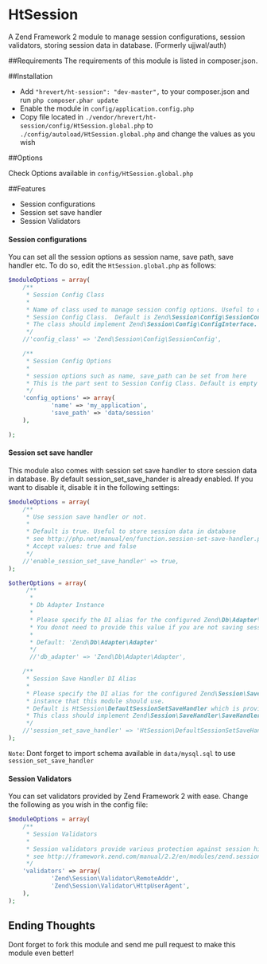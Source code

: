 HtSession
=========

A Zend Framework 2 module to manage session configurations, session validators, storing session data in database. (Formerly ujjwal/auth)

##Requirements
The requirements of this module is listed in composer.json.
 
##Installation
* Add `"hrevert/ht-session": "dev-master",` to your composer.json and run `php composer.phar update`
* Enable the module in `config/application.config.php`
* Copy file located in `./vendor/hrevert/ht-session/config/HtSession.global.php` to `./config/autoload/HtSession.global.php` and change the values as you wish

##Options

Check Options available in `config/HtSession.global.php`

##Features
* Session configurations
* Session set save handler
* Session Validators

#### Session configurations

You can set all the session options as session name, save path, save handler etc.
To do so, edit the `HtSession.global.php` as follows:

```php
$moduleOptions = array(
    /**
     * Session Config Class
     *
     * Name of class used to manage session config options. Useful to create your own
     * Session Config Class.  Default is Zend\Session\Config\SessionConfig.
     * The class should implement Zend\Session\Config\ConfigInterface.
     */
    //'config_class' => 'Zend\Session\Config\SessionConfig',

    /**
     * Session Config Options
     *
     * session options such as name, save_path can be set from here
     * This is the part sent to Session Config Class. Default is empty array.
     */
    'config_options' => array(
            'name' => 'my_application',
            'save_path' => 'data/session'
    ),

);
```

#### Session set save handler

This module also comes with session set save handler to store session data in database.
By default session_set_save_hander is already enabled. If you want to disable it, disable it in the following settings:

```php
$moduleOptions = array(
    /**
     * Use session save handler or not.
     * 
     * Default is true. Useful to store session data in database
     * see http://php.net/manual/en/function.session-set-save-handler.php
     * Accept values: true and false
     */
    //'enable_session_set_save_handler' => true,
);

$otherOptions = array(
     /**
      *
      * Db Adapter Instance
      *
      * Please specify the DI alias for the configured Zend\Db\Adapter\Adapter instance that this module should use.
      * You donot need to provide this value if you are not saving session data in database
      *
      * Default: 'Zend\Db\Adapter\Adapter'
      */
      //'db_adapter' => 'Zend\Db\Adapter\Adapter',

    /**
     * Session Save Handler DI Alias
     *
     * Please specify the DI alias for the configured Zend\Session\SaveHandler\SaveHandlerInterface
     * instance that this module should use.
     * Default is HtSession\DefaultSessionSetSaveHandler which is provided by this module.
     * This class should implement Zend\Session\SaveHandler\SaveHandlerInterface
     */
    //'session_set_save_handler' => 'HtSession\DefaultSessionSetSaveHandler'
);
```


`Note`: Dont forget to import schema available in `data/mysql.sql` to use `session_set_save_handler`

#### Session Validators

You can set validators provided by Zend Framework 2 with ease.
Change the following as you wish in the config file:

```php
$moduleOptions = array(
    /**
     * Session Validators
     *
     * Session validators provide various protection against session hijacking.
     * see http://framework.zend.com/manual/2.2/en/modules/zend.session.validator.html for more details
     */
    'validators' => array(
            'Zend\Session\Validator\RemoteAddr',
            'Zend\Session\Validator\HttpUserAgent',    
    ),
);

```

## Ending Thoughts

Dont forget to fork this module and send me pull request to make this module even better!
